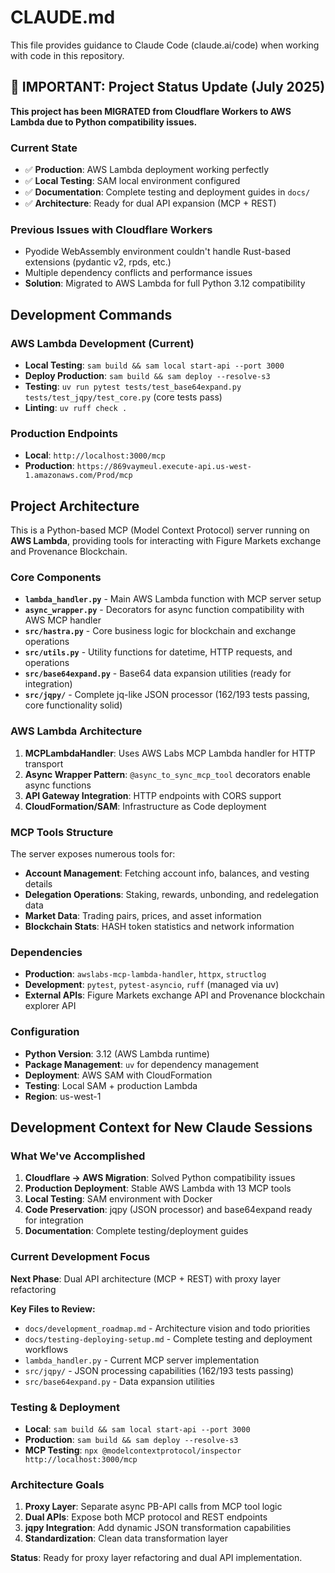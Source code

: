 # CLAUDE.md

This file provides guidance to Claude Code (claude.ai/code) when working with code in this repository.

## 🚨 IMPORTANT: Project Status Update (July 2025)

**This project has been MIGRATED from Cloudflare Workers to AWS Lambda due to Python compatibility issues.**

### Current State
- ✅ **Production**: AWS Lambda deployment working perfectly
- ✅ **Local Testing**: SAM local environment configured
- ✅ **Documentation**: Complete testing and deployment guides in `docs/`
- ✅ **Architecture**: Ready for dual API expansion (MCP + REST)

### Previous Issues with Cloudflare Workers
- Pyodide WebAssembly environment couldn't handle Rust-based extensions (pydantic v2, rpds, etc.)
- Multiple dependency conflicts and performance issues
- **Solution**: Migrated to AWS Lambda for full Python 3.12 compatibility

## Development Commands

### AWS Lambda Development (Current)
- **Local Testing**: `sam build && sam local start-api --port 3000`
- **Deploy Production**: `sam build && sam deploy --resolve-s3`
- **Testing**: `uv run pytest tests/test_base64expand.py tests/test_jqpy/test_core.py` (core tests pass)
- **Linting**: `uv ruff check .`

### Production Endpoints
- **Local**: `http://localhost:3000/mcp`
- **Production**: `https://869vaymeul.execute-api.us-west-1.amazonaws.com/Prod/mcp`

## Project Architecture

This is a Python-based MCP (Model Context Protocol) server running on **AWS Lambda**, providing tools for interacting with Figure Markets exchange and Provenance Blockchain.

### Core Components

- **`lambda_handler.py`** - Main AWS Lambda function with MCP server setup
- **`async_wrapper.py`** - Decorators for async function compatibility with AWS MCP handler
- **`src/hastra.py`** - Core business logic for blockchain and exchange operations
- **`src/utils.py`** - Utility functions for datetime, HTTP requests, and operations
- **`src/base64expand.py`** - Base64 data expansion utilities (ready for integration)
- **`src/jqpy/`** - Complete jq-like JSON processor (162/193 tests passing, core functionality solid)

### AWS Lambda Architecture

1. **MCPLambdaHandler**: Uses AWS Labs MCP Lambda handler for HTTP transport
2. **Async Wrapper Pattern**: `@async_to_sync_mcp_tool` decorators enable async functions
3. **API Gateway Integration**: HTTP endpoints with CORS support
4. **CloudFormation/SAM**: Infrastructure as Code deployment

### MCP Tools Structure

The server exposes numerous tools for:
- **Account Management**: Fetching account info, balances, and vesting details
- **Delegation Operations**: Staking, rewards, unbonding, and redelegation data
- **Market Data**: Trading pairs, prices, and asset information
- **Blockchain Stats**: HASH token statistics and network information

### Dependencies

- **Production**: `awslabs-mcp-lambda-handler`, `httpx`, `structlog`
- **Development**: `pytest`, `pytest-asyncio`, `ruff` (managed via uv)
- **External APIs**: Figure Markets exchange API and Provenance blockchain explorer API

### Configuration

- **Python Version**: 3.12 (AWS Lambda runtime)
- **Package Management**: `uv` for dependency management
- **Deployment**: AWS SAM with CloudFormation
- **Testing**: Local SAM + production Lambda
- **Region**: us-west-1

## Development Context for New Claude Sessions

### What We've Accomplished
1. **Cloudflare → AWS Migration**: Solved Python compatibility issues
2. **Production Deployment**: Stable AWS Lambda with 13 MCP tools
3. **Local Testing**: SAM environment with Docker
4. **Code Preservation**: jqpy (JSON processor) and base64expand ready for integration
5. **Documentation**: Complete testing/deployment guides

### Current Development Focus
**Next Phase**: Dual API architecture (MCP + REST) with proxy layer refactoring

**Key Files to Review:**
- `docs/development_roadmap.md` - Architecture vision and todo priorities  
- `docs/testing-deploying-setup.md` - Complete testing and deployment workflows
- `lambda_handler.py` - Current MCP server implementation
- `src/jqpy/` - JSON processing capabilities (162/193 tests passing)
- `src/base64expand.py` - Data expansion utilities

### Testing & Deployment
- **Local**: `sam build && sam local start-api --port 3000`
- **Production**: `sam build && sam deploy --resolve-s3`
- **MCP Testing**: `npx @modelcontextprotocol/inspector http://localhost:3000/mcp`

### Architecture Goals
1. **Proxy Layer**: Separate async PB-API calls from MCP tool logic
2. **Dual APIs**: Expose both MCP protocol and REST endpoints
3. **jqpy Integration**: Add dynamic JSON transformation capabilities
4. **Standardization**: Clean data transformation layer

**Status**: Ready for proxy layer refactoring and dual API implementation.